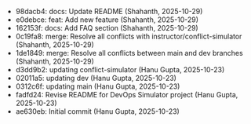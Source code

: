 - 98dacb4: docs: Update README (Shahanth, 2025-10-29)
- e0debce: feat: Add new feature (Shahanth, 2025-10-29)
- 162153f: docs: Add FAQ section (Shahanth, 2025-10-29)
- 0c19fa8: merge: Resolve all conflicts with instructor/conflict-simulator (Shahanth, 2025-10-29)
- 1de1849: merge: Resolve all conflicts between main and dev branches (Shahanth, 2025-10-29)
- d3dd9b2: updating conflict-simulator (Hanu Gupta, 2025-10-23)
- 02011a5: updating dev (Hanu Gupta, 2025-10-23)
- 0312c6f: updating main (Hanu Gupta, 2025-10-23)
- fadfd24: Revise README for DevOps Simulator project (Hanu Gupta, 2025-10-23)
- ae630eb: Initial commit (Hanu Gupta, 2025-10-23)